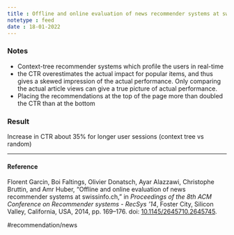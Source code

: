 ```yaml
---
title : Offline and online evaluation of news recommender systems at swissinfo
notetype : feed
date : 18-01-2022
---
```



### Notes
- Context-tree recommender systems which profile the users in real-time
- the CTR overestimates the actual impact for popular items, and thus gives a skewed impression of the actual performance. Only comparing the actual article views can give a true picture of actual performance. 
- Placing the recommendations at the top of the page more than doubled the CTR than at the bottom 

### Result
Increase in CTR about 35% for longer user sessions (context tree vs random)

---

#### Reference

Florent Garcin, Boi Faltings, Olivier Donatsch, Ayar Alazzawi, Christophe Bruttin, and Amr Huber, “Offline and online evaluation of news recommender systems at swissinfo.ch,” in _Proceedings of the 8th ACM Conference on Recommender systems - RecSys ’14_, Foster City, Silicon Valley, California, USA, 2014, pp. 169–176. doi: [10.1145/2645710.2645745](https://doi.org/10.1145/2645710.2645745).

#recommendation/news 